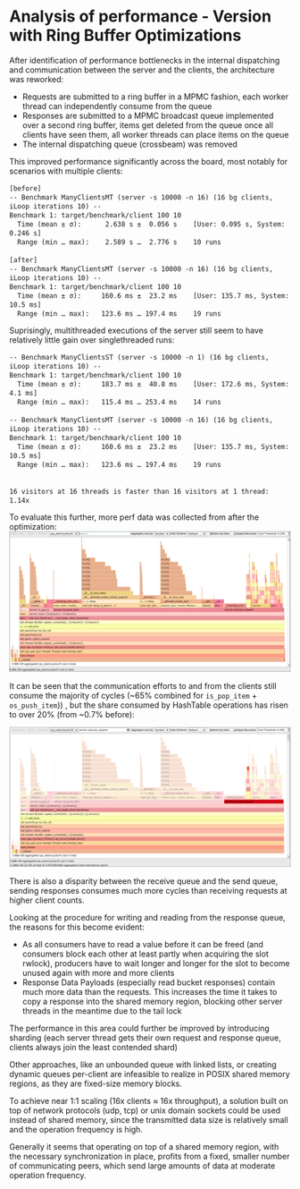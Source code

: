# Analysis of performance - Version with Ring Buffer Optimizations

After identification of performance bottlenecks in the internal dispatching and communication between the server and the clients,
the architecture was reworked:

- Requests are submitted to a ring buffer in a MPMC fashion, each worker thread can independently consume from the queue
- Responses are submitted to a MPMC broadcast queue implemented over a second ring buffer,
items get deleted from the queue once all clients have seen them, all worker threads can place items on the queue
- The internal dispatching queue (crossbeam) was removed

This improved performance significantly across the board, most notably for scenarios with multiple clients:

```
[before]
-- Benchmark ManyClientsMT (server -s 10000 -n 16) (16 bg clients, iLoop iterations 10) --
Benchmark 1: target/benchmark/client 100 10
  Time (mean ± σ):      2.638 s ±  0.056 s    [User: 0.095 s, System: 0.246 s]
  Range (min … max):    2.589 s …  2.776 s    10 runs

[after]
-- Benchmark ManyClientsMT (server -s 10000 -n 16) (16 bg clients, iLoop iterations 10) --
Benchmark 1: target/benchmark/client 100 10
  Time (mean ± σ):     160.6 ms ±  23.2 ms    [User: 135.7 ms, System: 10.5 ms]
  Range (min … max):   123.6 ms … 197.4 ms    19 runs
```

Suprisingly, multithreaded executions of the server still seem to have relatively little gain over singlethreaded runs:
```
-- Benchmark ManyClientsST (server -s 10000 -n 1) (16 bg clients, iLoop iterations 10) --
Benchmark 1: target/benchmark/client 100 10
  Time (mean ± σ):     183.7 ms ±  40.8 ms    [User: 172.6 ms, System: 4.1 ms]
  Range (min … max):   115.4 ms … 253.4 ms    14 runs

-- Benchmark ManyClientsMT (server -s 10000 -n 16) (16 bg clients, iLoop iterations 10) --
Benchmark 1: target/benchmark/client 100 10
  Time (mean ± σ):     160.6 ms ±  23.2 ms    [User: 135.7 ms, System: 10.5 ms]
  Range (min … max):   123.6 ms … 197.4 ms    19 runs


16 visitors at 16 threads is faster than 16 visitors at 1 thread: 1.14x
```

To evaluate this further, more perf data was collected from after the optimization:
![Full Flamegraph](flamegraph_full_postop.png)

It can be seen that the communication efforts to and from the clients still consume the majority of cycles (~65% combined for `is_pop_item` + `os_push_item`))
, but the share consumed by HashTable operations has risen to over 20% (from ~0.7% before):

![HashTable Flamegraph](flamegraph_hashtable_postop.png)

There is also a disparity between the receive queue and the send queue, sending responses consumes much more cycles than receiving requests at higher client counts.

Looking at the procedure for writing and reading from the response queue, the reasons for this become evident:
- As all consumers have to read a value before it can be freed
(and consumers block each other at least partly when acquiring the slot rwlock),
producers have to wait longer and longer for the slot to become unused again with more and more clients
- Response Data Payloads (especially read bucket responses) contain much more data than the requests.
This increases the time it takes to copy a response into the shared memory region,
blocking other server threads in the meantime due to the tail lock

The performance in this area could further be improved by introducing sharding
(each server thread gets their own request and response queue, clients always join the least contended shard)

Other approaches, like an unbounded queue with linked lists, or creating dynamic queues per-client
are infeasible to realize in POSIX shared memory regions, as they are fixed-size memory blocks.

To achieve near 1:1 scaling (16x clients ≈ 16x throughput),
a solution built on top of network protocols (udp, tcp) or unix domain sockets could be used instead of shared memory,
since the transmitted data size is relatively small and the operation frequency is high.

Generally it seems that operating on top of a shared memory region, with the necessary synchronization in place,
profits from a fixed, smaller number of communicating peers, which send large amounts of data at moderate operation frequency.
